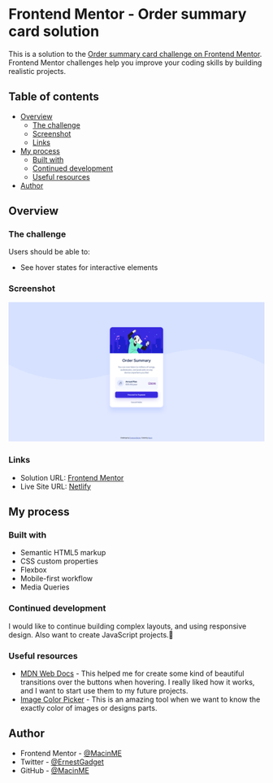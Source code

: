 # Frontend Mentor - Order summary card solution

This is a solution to the [Order summary card challenge on Frontend Mentor](https://www.frontendmentor.io/challenges/order-summary-component-QlPmajDUj). Frontend Mentor challenges help you improve your coding skills by building realistic projects.

## Table of contents

- [Overview](#overview)
  - [The challenge](#the-challenge)
  - [Screenshot](#screenshot)
  - [Links](#links)
- [My process](#my-process)
  - [Built with](#built-with)
  - [Continued development](#continued-development)
  - [Useful resources](#useful-resources)
- [Author](#author)

## Overview

### The challenge

Users should be able to:

- See hover states for interactive elements

### Screenshot

![](./assets/screenshot/screenshot.png)

### Links

- Solution URL: [Frontend Mentor](https://www.frontendmentor.io/solutions/mobilefirst-solution-using-flexbox-and-media-queries-html-and-css-cnbwlXeYUE)
- Live Site URL: [Netlify](https://order-summary-macin.netlify.app/)

## My process

### Built with

- Semantic HTML5 markup
- CSS custom properties
- Flexbox
- Mobile-first workflow
- Media Queries

### Continued development

I would like to continue building complex layouts, and using responsive design.
Also want to create JavaScript projects.🚀

### Useful resources

- [MDN Web Docs](https://developer.mozilla.org/en-US/docs/Web/CSS/transition) - This helped me for create some kind of beautiful transitions over the buttons when hovering. I really liked how it works, and I want to start use them to my future projects.
- [Image Color Picker](https://imagecolorpicker.com/) - This is an amazing tool when we want to know the exactly color of images or designs parts.

## Author

- Frontend Mentor - [@MacinME](https://www.frontendmentor.io/profile/MacinME)
- Twitter - [@ErnestGadget](https://www.twitter.com/ErnestGadget)
- GitHub - [@MacinME](https://github.com/MacinME)
